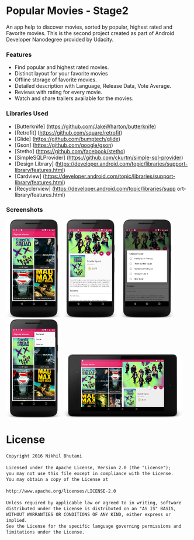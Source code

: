 # Popular Movies - Stage2 

An app help to discover movies, sorted by popular, highest rated and Favorite movies.
This is the second project created as part of Android Developer Nanodegree provided by Udacity.

### Features

- Find popular and highest rated movies.
- Distinct layout for your favorite movies
- Offline storage of favorite movies.
- Detailed description with Language, Release Data, Vote Average.
- Reviews with rating for every movie.
- Watch and share trailers available for the movies.

### Libraries Used

- [Butterknife] (https://github.com/JakeWharton/butterknife)
- [Retrofit] (https://github.com/square/retrofit)
- [Glide] (https://github.com/bumptech/glide)
- [Gson] (https://github.com/google/gson)
- [Stetho] (https://github.com/facebook/stetho)
- [SimpleSQLProvider] (https://github.com/ckurtm/simple-sql-provider)
- [Design Library] (https://developer.android.com/topic/libraries/support-library/features.html)
- [Cardview] (https://developer.android.com/topic/libraries/support-library/features.html)
- [Recyclerview] (https://developer.android.com/topic/libraries/supp
ort-library/features.html)


### Screenshots

<img width="30%" src="screenshots/device_phone1.png" />
<img width="30%" src="screenshots/device_phone2.png" />
<img width="30%" src="screenshots/device_phone3.png" />

<img width="30%" src="screenshots/device_phone4.png" />
<img width="65%" src="screenshots/device_landscape.png" />

# License

    Copyright 2016 Nikhil Bhutani

    Licensed under the Apache License, Version 2.0 (the "License");
    you may not use this file except in compliance with the License.
    You may obtain a copy of the License at

    http://www.apache.org/licenses/LICENSE-2.0

    Unless required by applicable law or agreed to in writing, software
    distributed under the License is distributed on an "AS IS" BASIS,
    WITHOUT WARRANTIES OR CONDITIONS OF ANY KIND, either express or implied.
    See the License for the specific language governing permissions and
    limitations under the License.
